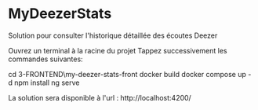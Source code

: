 # MyDeezerStats
Solution pour consulter l'historique détaillée des écoutes Deezer

Ouvrez un terminal à la racine du projet
Tappez successivement les commandes suivantes:

cd 3-FRONTEND\my-deezer-stats-front
docker build
docker compose up -d
npm install
ng serve

La solution sera disponible à l'url : http://localhost:4200/